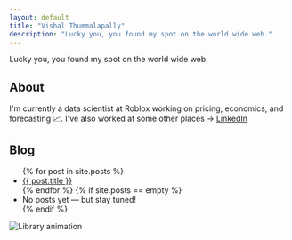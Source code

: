 ```yaml
---
layout: default
title: "Vishal Thummalapally"
description: "Lucky you, you found my spot on the world wide web."
---
```


<p class="intro-text">Lucky you, you found my spot on the world wide web.</p>

<section id="about">
  <h2>About</h2>
  <p>I'm currently a data scientist at Roblox working on pricing, economics, and forecasting 📈. I've also worked at some other places -> <a href="https://www.linkedin.com/in/vishalthummalapally/" target="_blank" rel="noopener">LinkedIn</a></p>
</section>

<section id="blog">
  <h2>Blog</h2>
  <ul class="post-list">
    {% for post in site.posts %}
      <li><a href="{{ post.url | relative_url }}">{{ post.title }}</a></li>
    {% endfor %}
    {% if site.posts == empty %}
      <li>No posts yet — but stay tuned!</li>
    {% endif %}
  </ul>
</section>

<!--<img class="center-gif" src="https://media.giphy.com/media/o0vwzuFwCGAFO/giphy.gif" alt="retro hacker text gif"> -->
<img class="center-gif" src="{{ '/assets/img/library.gif' | relative_url }}" alt="Library animation">
